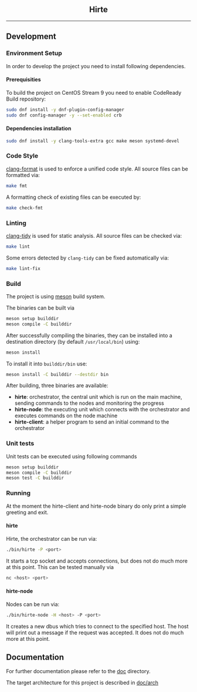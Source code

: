 <p align="center">
  <h2 align="center">Hirte</h3>
</p>

---

## Development

### Environment Setup

In order to develop the project you need to install following dependencies.

#### Prerequisities

To build the project on CentOS Stream 9 you need to enable CodeReady Build repository:
```bash
sudo dnf install -y dnf-plugin-config-manager
sudo dnf config-manager -y --set-enabled crb
```

#### Dependencies installation

```bash
sudo dnf install -y clang-tools-extra gcc make meson systemd-devel
```

### Code Style

[clang-format](https://clang.llvm.org/docs/ClangFormat.html) is used to enforce a unified code style. All source files can be formatted via:
```bash
make fmt
```

A formatting check of existing files can be executed by:
```bash
make check-fmt
```

### Linting

[clang-tidy](https://clang.llvm.org/extra/clang-tidy/) is used for static analysis. All source files can be checked via:
```bash
make lint
```

Some errors detected by `clang-tidy` can be fixed automatically via: 
```bash
make lint-fix
```

### Build

The project is using [meson](https://mesonbuild.com/) build system.

The binaries can be built via
```bash
meson setup builddir
meson compile -C builddir
```

After successfully compiling the binaries, they can be installed into a destination directory (by default `/usr/local/bin`) using:
```bash
meson install
```

To install it into `builddir/bin` use:
```bash
meson install -C builddir --destdir bin
```

After building, three binaries are available:
- __hirte__: orchestrator, the central unit which is run on the main machine, sending commands to the nodes and monitoring the progress
- __hirte-node__: the executing unit which connects with the orchestrator and executes commands on the node machine
- __hirte-client__: a helper program to send an initial command to the orchestrator

### Unit tests

Unit tests can be executed using following commands
```bash
meson setup builddir
meson compile -C builddir
meson test -C builddir
```

### Running

At the moment the hirte-client and hirte-node binary do only print a simple greeting and exit.

#### hirte

Hirte, the orchestrator can be run via:
```bash
./bin/hirte -P <port>
```
It starts a tcp socket and accepts connections, but does not do much more at this point.
This can be tested manually via
```bash
nc <host> <port>
```

#### hirte-node

Nodes can be run via:
```bash
./bin/hirte-node -H <host> -P <port>
```
It creates a new dbus which tries to connect to the specified host. The host will print out a message if the request was accepted. It does not do much more at this point.

## Documentation

For further documentation please refer to the [doc](./doc/) directory.

The target architecture for this project is described in [doc/arch](./doc/arch/)
